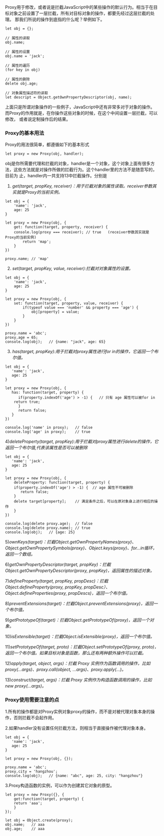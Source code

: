 Proxy用于修改，或者说是拦截JavaScript中的某些操作的默认行为。相当于在目标对象之前设置了一层拦截，所有对目标对象的操作，都要先经过这层拦截的处理。
那我们所说的操作到底指的什么呢？举例如下。
```
let obj = {};

// 属性的读取
obj.name;

// 属性的设置
obj.name = 'jack';

// 属性的遍历
(for key in obj)

// 属性的删除
delete obj.age;

// 对象属性描述符的读取
let descript = Object.getOwnPropertyDescriptor(obj, name);
```
上面只是所谓对象操作的一些例子，JavaScript中还有非常多对于对象的操作。而Proxy的作用就是，在你操作这些对象的时候，在这个中间设置一层拦截，可以修改，
或者说定制操作后的结果。

### Proxy的基本用法
Proxy的用法很简单，都遵循如下的基本形式
```
let proxy = new Proxy(obj, handler);
```
obj是你所需要代理和拦截的对象，handler是一个对象，这个对象上面有很多方法，这些方法就是对操作所做的拦截行为。这个handler里的方法不是随意写的，目前为
止，handler内一共支持13中拦截操作。分别是</br>

1) *get(target, propKey, receiver)：用于拦截对象的属性读取。receiver参数其实就是Proxy的当前实例。*
```
let obj = {
	'name': 'jack',
	age: 25
}

let proxy = new Proxy(obj, {
	get: function(target, property, receiver) {
    console.log(proxy === receiver); // true   (receiver参数其实就是Proxy的当前实例)
		return 'map';
	}
})

proxy.name;	// 'map'
```

2) *set(target, propKey, value, receiver):拦截对对象属性的设置。*
```
let obj = {
	'name': 'jack',
	age: 25
}

let proxy = new Proxy(obj, {
	set: function(target, property, value, receiver) {
		if(typeof value === 'number' && property === 'age') {
			obj[property] = value;
		}
	}
})

proxy.name = 'abc';
proxy.age = 65;
console.log(obj);   // {name: "jack", age: 65}
```

3) *has(target, propKey):用于拦截对proxy属性进行for in的操作，它返回一个布尔值。*
```
let obj = {
   'name': 'jack',
   age: 25
}

let proxy = new Proxy(obj, {
   has: function(target, property) {
      if(property.indexOf('age') > -1) {   // 只有 age 属性可以被for in
	return true;
      }
      return false;
   }
})

console.log('name' in proxy);	// false
console.log('age' in proxy);	// true
```

4)*deleteProperty(target, propKey):用于拦截对proxy属性进行delete的操作，它返回一个布尔值,代表该属性是否可以被删除*
```
let obj = {
   'name': 'jack',
   age: 25
}

let proxy = new Proxy(obj, {
    deleteProperty: function(target, property) {
	if(property.indexOf('age') > -1) {	// age 属性不可被删除
	   return false;
	}
	delete target[property];	// 满足条件之后，可以在原对象身上进行相应的操作
    }
})

console.log(delete proxy.age);	// false
console.log(delete proxy.name);	// true
console.log(obj);	// {age: 25}
```

5)*ownKeys(target)：拦截Object.getOwnPropertyNames(proxy)、Object.getOwnPropertySymbols(proxy)、Object.keys(proxy)、for...in循环，返回一个数组。*</br>

6)*getOwnPropertyDescriptor(target, propKey)：拦截Object.getOwnPropertyDescriptor(proxy, propKey)，返回属性的描述对象。*</br>

7)*defineProperty(target, propKey, propDesc)：拦截Object.defineProperty(proxy, propKey, propDesc）、Object.defineProperties(proxy, propDescs)，返回一个布尔值。*</br>

8)*preventExtensions(target)：拦截Object.preventExtensions(proxy)，返回一个布尔值。*</br>

9)*getPrototypeOf(target)：拦截Object.getPrototypeOf(proxy)，返回一个对象。*</br>

10)*isExtensible(target)：拦截Object.isExtensible(proxy)，返回一个布尔值。*</br>

11)*setPrototypeOf(target, proto)：拦截Object.setPrototypeOf(proxy, proto)，返回一个布尔值。如果目标对象是函数，那么还有两种额外操作可以拦截。*</br>

12)*apply(target, object, args)：拦截 Proxy 实例作为函数调用的操作，比如proxy(...args)、proxy.call(object, ...args)、proxy.apply(...)。*</br>

13)*construct(target, args)：拦截 Proxy 实例作为构造函数调用的操作，比如new proxy(...args)。*</br>

### Proxy使用需要注意的点
1.所有的操作都是对Proxy实例对象proxy的操作，而不是对被代理对象本身的操作，否则拦截不会起作用。</br>

2.如果handler没有设置任何拦截方法，则相当于直接操作被代理对象本身。
```
let obj = {
   'name': 'jack',
   age: 25
}

let proxy = new Proxy(obj, {});

proxy.name = 'abc';
proxy.city = 'hangzhou';
console.log(obj);   // {name: "abc", age: 25, city: "hangzhou"}
```

3.Proxy构造函数的实例，可以作为创建其它对象的原型。
```
let proxy = new Proxy({}, {
    get:function(target, property) {
	return 'aaa';
    }
});

let obj = Object.create(proxy);
obj.name;	// aaa
obj.age;	// aaa
```
